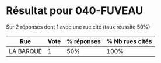 # Résultat pour 040-FUVEAU

Sur 2 réponses dont 1 avec une rue cité (taux réussite 50%)

| Rue | Vote | % réponses | % Nb rues cités|
|-----|------|------------|----------------|
| LA BARQUE | 1 | 50% | 100%|
